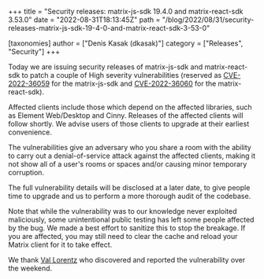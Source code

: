+++
title = "Security releases: matrix-js-sdk 19.4.0 and matrix-react-sdk 3.53.0"
date = "2022-08-31T18:13:45Z"
path = "/blog/2022/08/31/security-releases-matrix-js-sdk-19-4-0-and-matrix-react-sdk-3-53-0"

[taxonomies]
author = ["Denis Kasak (dkasak)"]
category = ["Releases", "Security"]
+++

Today we are issuing security releases of matrix-js-sdk and matrix-react-sdk to
patch a couple of High severity vulnerabilities (reserved as
[CVE-2022-36059](https://cve.mitre.org/cgi-bin/cvekey.cgi?keyword=CVE%2D2022%2D36059)
for the matrix-js-sdk and
[CVE-2022-36060](https://cve.mitre.org/cgi-bin/cvekey.cgi?keyword=CVE%2D2022%2D36060)
for the matrix-react-sdk).

Affected clients include those which depend on the affected libraries, such as
Element Web/Desktop and Cinny. Releases of the affected clients will follow
shortly. We advise users of those clients to upgrade at their earliest
convenience.

The vulnerabilities give an adversary who you share a room with the ability to
carry out a denial-of-service attack against the affected clients, making it
not show all of a user's rooms or spaces and/or causing minor temporary
corruption.

The full vulnerability details will be disclosed at a later date, to give
people time to upgrade and us to perform a more thorough audit of the codebase.

Note that while the vulnerability was to our knowledge never exploited
maliciously, some unintentional public testing has left some people affected by
the bug. We made a best effort to sanitize this to stop the breakage. If you
are affected, you may still need to clear the cache and reload your Matrix
client for it to take effect.

We thank [Val Lorentz](https://valentin-lorentz.fr/) who discovered and
reported the vulnerability over the weekend.
